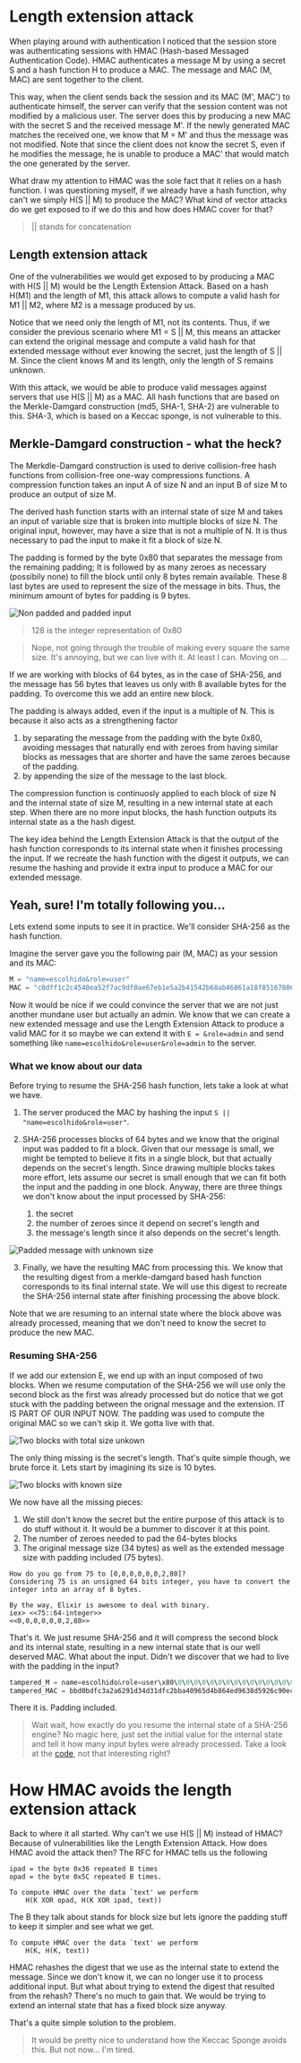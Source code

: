 # Length extension attack

When playing around with authentication I noticed that the session store was authenticating sessions with HMAC (Hash-based Messaged Authentication Code). HMAC authenticates a message M by using a secret S and a hash function H to produce a MAC. The message and MAC (M, MAC) are sent together to the client.

This way, when the client sends back the session and its MAC (M', MAC') to authenticate himself, the server can verify that the session content was not modified by a malicious user. The server does this by producing a new MAC with the secret S and the received message M'. If the newly generated MAC matches the received one, we know that M = M' and thus the message was not modified. Note that since the client does not know the secret S, even if he modifies the message, he is unable to produce a MAC' that would match the one generated by the server.

What draw my attention to HMAC was the sole fact that it relies on a hash function. I was questioning myself, if we already have a hash function, why can't we simply H(S || M) to produce the MAC? What kind of vector attacks do we get exposed to if we do this and how does HMAC cover for that?

> || stands for concatenation

## Length extension attack

One of the vulnerabilities we would get exposed to by producing a MAC with H(S || M) would be the Length Extension Attack. Based on a hash H(M1) and the length of M1, this attack allows to compute a valid hash for M1 || M2, where M2 is a message produced by us.

Notice that we need only the length of M1, not its contents. Thus, if we consider the previous scenario where M1 = S || M, this means an attacker can extend the original message and compute a valid hash for that extended message without ever knowing the secret, just the length of S || M. Since the client knows M and its length, only the length of S remains unknown.

With this attack, we would be able to produce valid messages against servers that use H(S || M) as a MAC. All hash functions that are based on the Merkle-Damgard construction (md5, SHA-1, SHA-2) are vulnerable to this. SHA-3, which is based on a Keccac sponge, is not vulnerable to this.

## Merkle-Damgard construction - what the heck?

The Merkdle-Damgard construction is used to derive collision-free hash functions from collision-free one-way compressions functions. A compression function takes an input A of size N and an input B of size M to produce an output of size M.

The derived hash function starts with an internal state of size M and takes an input of variable size that is broken into multiple blocks of size N. The original input, however, may have a size that is not a multiple of N. It is thus necessary to pad the input to make it fit a block of size N.

The padding is formed by the byte 0x80 that separates the message from the remaining padding; It is followed by as many zeroes as necessary (possibily none) to fill the block until only 8 bytes remain available. These 8 last bytes are used to represent the size of the message in bits. Thus, the minimum amount of bytes for padding is 9 bytes.

![Non padded and padded input](./docs/input_and_padded_input.svg "Padding the input")

> 128 is the integer representation of 0x80

> Nope, not going through the trouble of making every square the same size. It's annoying, but we can live with it. At least I can. Moving on ...

If we are working with blocks of 64 bytes, as in the case of SHA-256, and the message has 56 bytes that leaves us only with 8 available bytes for the padding. To overcome this we add an entire new block.

The padding is always added, even if the input is a multiple of N. This is because it also acts as a strengthening factor

1. by separating the message from the padding with the byte 0x80, avoiding messages that naturally end with zeroes from having similar blocks as messages that are shorter and have the same zeroes because of the padding.
2. by appending the size of the message to the last block.

The compression function is continuosly applied to each block of size N and the internal state of size M, resulting in a new internal state at each step. When there are no more input blocks, the hash function outputs its internal state as a the hash digest.

The key idea behind the Length Extension Attack is that the output of the hash function corresponds to its internal state when it finishes processing the input. If we recreate the hash function with the digest it outputs, we can resume the hashing and provide it extra input to produce a MAC for our extended message.

## Yeah, sure! I'm totally following you...

Lets extend some inputs to see it in practice. We'll consider SHA-256 as the hash function.

Imagine the server gave you the following pair (M, MAC) as your session and its MAC:

```javascript
M = "name=escolhido&role=user"
MAC = "c0dff1c2c4540ea52f7ac9df0ae67eb1e5a2b41542b68ab46861a18f85167806"
```

Now it would be nice if we could convince the server that we are not just another mundane user but actually an admin. We know that we can create a new extended message and use the Length Extension Attack to produce a valid MAC for it so maybe we can extend it with `E = &role=admin` and send something like `name=escolhido&role=user&role=admin` to the server.

### What we know about our data

Before trying to resume the SHA-256 hash function, lets take a look at what we have.

1. The server produced the MAC by hashing the input `S || "name=escolhido&role=user"`.

2. SHA-256 processes blocks of 64 bytes and we know that the original input was padded to fit a block. Given that our message is small, we might be tempted to believe it fits in a single block, but that actually depends on the secret's length. Since drawing multiple blocks takes more effort, lets assume our secret is small enough that we can fit both the input and the padding in one block. Anyway, there are three things we don't know about the input processed by SHA-256: 
    1) the secret
    2) the number of zeroes since it depend on secret's length and 
    3) the message's length since it also depends on the secret's length.

![Padded message with unknown size](./docs/padded_message1_size_unknown.svg "Padded message with unknown size")

3. Finally, we have the resulting MAC from processing this. We know that the resulting digest from a merkle-damgard based hash function corresponds to its final internal state. We will use this digest to recreate the SHA-256 internal state after finishing processing the above block.

Note that we are resuming to an internal state where the block above was already processed, meaning that we don't need to know the secret to produce the new MAC.

### Resuming SHA-256

If we add our extension E, we end up with an input composed of two blocks. When we resume computation of the SHA-256 we will use only the second block as the first was already processed but do notice that we got stuck with the padding between the orignal message and the extension. IT IS PART OF OUR INPUT NOW. The padding was used to compute the original MAC so we can't skip it. We gotta live with that.

![Two blocks with total size unkown](./docs/input_2blocks_unknown_size.svg "Two blocks with total size unknown")

The only thing missing is the secret's length. That's quite simple though, we brute force it. Lets start by imagining its size is 10 bytes.

![Two blocks with known size](./docs/input_2blocks_known_size.svg "Two blocks with known size")

We now have all the missing pieces:
1) We still don't know the secret but the entire purpose of this attack is to do stuff without it. It would be a bummer to discover it at this point.
2) The number of zeroes needed to pad the 64-bytes blocks
3) The original message size (34 bytes) as well as the extended message size with padding included (75 bytes).

```
How do you go from 75 to [0,0,0,0,0,0,2,80]? 
Considering 75 is an unsigned 64 bits integer, you have to convert the integer into an array of 8 bytes.

By the way, Elixir is awesome to deal with binary.
iex> <<75::64-integer>>
<<0,0,0,0,0,0,2,80>>
```

That's it. We just resume SHA-256 and it will compress the second block and its internal state, resulting in a new internal state that is our well deserved MAC. What about the input. Didn't we discover that we had to live with the padding in the input?


```javascript
tampered_M = name=escolhido&role=user\x80\0\0\0\0\0\0\0\0\0\0\0\0\0\0\0\0\0\0\0\0\0\0\0\0\0\0\0\0\0\0\0\0\0\0\0\0\x01\x10&role=admin
tampered_MAC = bbd0bdfc3a2a6291d34d31dfc2bba40965d4b864ed9638d5926c90ec058ba667
```

There it is. Padding included. 

> Wait wait, how exactly do you resume the internal state of a SHA-256 engine? 
> No magic here, just set the initial value for the internal state and tell it how many input bytes were already processed. Take a look at the [code](https://github.com/marcelo140/hashes/blob/08e51a3a07fae5f48a74db3fab7e49b2acc45169/sha2/src/sha256.rs#L101), not that interesting right?

# How HMAC avoids the length extension attack

Back to where it all started. Why can't we use H(S || M) instead of HMAC? Because of vulnerabilities like the Length Extension Attack. How does HMAC avoid the attack then? The RFC for HMAC tells us the following

```
ipad = the byte 0x36 repeated B times
opad = the byte 0x5C repeated B times.

To compute HMAC over the data `text' we perform
    H(K XOR opad, H(K XOR ipad, text))
```

The B they talk about stands for block size but lets ignore the padding stuff to keep it simpler and see what we get.
```
To compute HMAC over the data `text' we perform
    H(K, H(K, text))
```

HMAC rehashes the digest that we use as the internal state to extend the message. Since we don't know it, we can no longer use it to process additional input. But what about trying to extend the digest that resulted from the rehash? There's no much to gain that. We would be trying to extend an internal state that has a fixed block size anyway. 

That's a quite simple solution to the problem.

> It would be pretty nice to understand how the Keccac Sponge avoids this. But not now... I'm tired.

